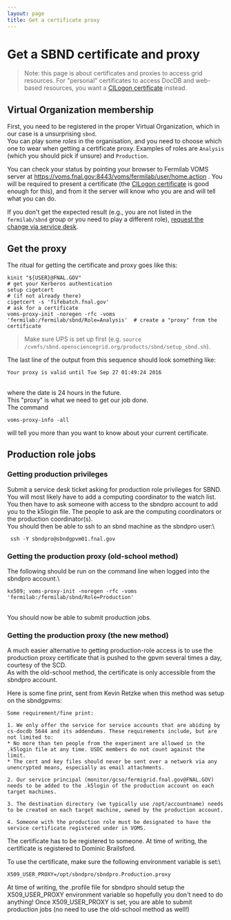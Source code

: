 ```yaml
---
layout: page
title: Get a certificate proxy
---
```




Get a SBND certificate and proxy
====================================================================================

> Note: this page is about certificates and proxies to access grid
> resources. For \"personal\" certificates to access DocDB and web-based
> resources, you want a [CILogon
> certificate](Setting_up_access_with_CILogon_certificate.html)
> instead.



Virtual Organization membership
----------------------------------------------------------------------------------

First, you need to be registered in the proper Virtual Organization,
which in our case is a unsurprising `sbnd`.\
You can play some *roles* in the organisation, and you need to choose
which one to wear when getting a certificate proxy. Examples of roles
are `Analysis` (which you should pick if unsure) and `Production`.

You can check your status by pointing your browser to Fermilab VOMS
server at <https://voms.fnal.gov:8443/voms/fermilab/user/home.action> .
You will be required to present a certificate (the [CILogon
certificate](Setting_up_access_with_CILogon_certificate.html)
is good enough for this), and from it the server will know who you are
and will tell what you can do.

If you don\'t get the expected result (e.g., you are not listed in the
`fermilab/sbnd` group or you need to play a different role), [request
the change via service
desk](Computing_resources.html#Opening-a-ticket-in-Fermilab-Service-Desk).



Get the proxy
----------------------------------------------

The ritual for getting the certificate and proxy goes like this:

    kinit "${USER}@FNAL.GOV"                                                     # get your Kerberos authentication
    setup cigetcert                                                              # (if not already there)
    cigetcert -s 'fifebatch.fnal.gov'                                            # ask for a certificate
    voms-proxy-init -noregen -rfc -voms 'fermilab:/fermilab/sbnd/Role=Analysis'  # create a "proxy" from the certificate

> Make sure UPS is set up first (e.g.
> `source /cvmfs/sbnd.opensciencegrid.org/products/sbnd/setup_sbnd.sh`).

The last line of the output from this sequence should look something
like:

    Your proxy is valid until Tue Sep 27 01:49:24 2016

\
where the date is 24 hours in the future.\
This \"proxy\" is what we need to get our job done.\
The command

    voms-proxy-info -all

will tell you more than you want to know about your current certificate.



Production role jobs
------------------------------------------------------------



### Getting production privileges

Submit a service desk ticket asking for production role privileges for
SBND. You will most likely have to add a computing coordinator to the
watch list.\
You then have to ask someone with access to the sbndpro account to add
you to the k5login file. The people to ask are the computing
coordinators or the production coordinator(s).\
You should then be able to ssh to an sbnd machine as the sbndpro user:\

     ssh -Y sbndpro@sbndgpvm01.fnal.gov 



### Getting the production proxy (old-school method)

The following should be run on the command line when logged into the
sbndpro account.\

    kx509; voms-proxy-init -noregen -rfc -voms 'fermilab:/fermilab/sbnd/Role=Production' 

\
You should now be able to submit production jobs.



### Getting the production proxy (the new method)

A much easier alternative to getting production-role access is to use
the production proxy certificate that is pushed to the gpvm several
times a day, courtesy of the SCD.\
As with the old-school method, the certificate is only accessible from
the sbndpro account.

Here is some fine print, sent from Kevin Retzke when this method was
setup on the sbndgpvms:

    Some requirement/fine print: 

    1. We only offer the service for service accounts that are abiding by cs-docdb 5644 and its addendums. These requirements include, but are not limited to: 
    * No more than ten people from the experiment are allowed in the .k5login file at any time. USDC members do not count against the limit. 
    * The cert and key files should never be sent over a network via any unencrypted means, especially as email attachments. 

    2. Our service principal (monitor/gcso/fermigrid.fnal.gov@FNAL.GOV) needs to be added to the .k5login of the production account on each target machines. 

    3. The destination directory (we typically use /opt/accountname) needs to be created on each target machine, owned by the production account. 

    4. Someone with the production role must be designated to have the service certificate registered under in VOMS. 

The certificate has to be registered to someone. At time of writing, the
certificate is registered to Dominic Brailsford.

To use the certificate, make sure the following environment variable is
set:\

    X509_USER_PROXY=/opt/sbndpro/sbndpro.Production.proxy

At time of writing, the .profile file for sbndpro should setup the
X509\_USER\_PROXY environment variable so hopefully you don\'t need to
do anything! Once X509\_USER\_PROXY is set, you are able to submit
production jobs (no need to use the old-school method as well!)
